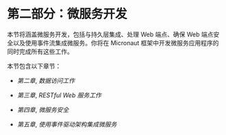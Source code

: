 # 第二部分：微服务开发

本节将涵盖微服务开发，包括与持久层集成、处理 Web 端点、确保 Web 端点安全以及使用事件流集成微服务。你将在 Micronaut 框架中开发微服务应用程序的同时完成所有这些工作。

本节包含以下章节：

+   *第二章*, *数据访问工作*

+   *第三章*, *RESTful Web 服务工作*

+   *第四章*, *微服务安全*

+   *第五章*, *使用事件驱动架构集成微服务*
